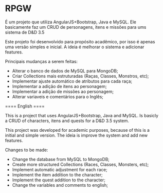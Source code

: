 # RPGW

É um projeto que utiliza AngularJS+Bootstrap, Java e MySQL.
Ele basicamente faz um CRUD de personagens, itens e missões para ums sistema de D&D 3.5

Este projeto foi desenvolvido para propósito acadêmico, por isso é apenas uma versão simples e inicial.
A ideia é melhorar o sistema e adicionar features.

Principais mudanças a serem feitas:
- Alterar o banco de dados de MySQL para MongoDB;
- Criar Collections mais estruturadas (Raças, Classes, Monstros, etc);
- Implementar ajuste automático de atributos para cada raça;
- Implementar a adição de itens ao personagem;
- Implementar a adição de missões ao personagem;
- Alterar variaveis e comentários para o Inglês;

==== English ====

This is a project that uses AngularJS+Bootstrap, Java and MySQL.
Is basicly a CRUD of characters, itens and quests for a D&D 3.5 system.

This project was developed for academic purposes, because of this is a initial and simple version.
The ideia is improve the system and add new features.

Changes to be made:
- Change the database from MySQL to MongoDB;
- Create more structured Collections (Races, Classes, Monsters, etc);
- Implement automatic adjustment for each race;
- Implement the item addition to the character;
- Implement the quest addition to the character;
- Change the variables and comments to english;
